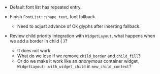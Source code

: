 * Default font list has repeated entry.
* Finish `FontList::shape_text`, font fallback.
   - Need to adjust advance of Ok glyphs after inserting fallback.

* Review child priority integration with `WidgetLayout`, what happens when we add a border in child { }?
   - It does not work:
    - What do we lose if we remove `child_border` and `child_fill`?
    - Or do we make it work like an *anonymous* container widget, `WidgetLayout::with_widget_child` in `new_child_context`? 